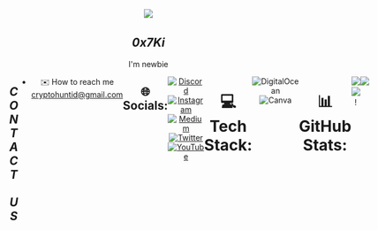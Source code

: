 <div align="center">
<img
  src="photo_2023-04-10_07-42-50.jpg."
  style="display: inline-block; margin: 0 auto; max-width: 300px">
    <h2><i>0x7Ki </i></h2>I'm newbie
<div align="center">
  <div style="display: flex; align-items: flex-start;">
<div align="center">
  <div style="display: flex; align-items: flex-start;">
<div align="center">
  <div style="display: flex; align-items: flex-start;">
  <h2><i>C O N T A C T &nbsp; U S </i></h2>
<p align="left"> 



- ✉️ How to reach me cryptohuntid@gmail.com


## 🌐 Socials:
[![Discord](https://img.shields.io/badge/Discord-%237289DA.svg?logo=discord&logoColor=white)](https://discord.gg/nKJpEkBr) [![Instagram](https://img.shields.io/badge/Instagram-%23E4405F.svg?logo=Instagram&logoColor=white)](https://instagram.com/Ki_rmdhn7) [![Medium](https://img.shields.io/badge/Medium-12100E?logo=medium&logoColor=white)](https://medium.com/@kibasuki1803) [![Twitter](https://img.shields.io/badge/Twitter-%231DA1F2.svg?logo=Twitter&logoColor=white)](https://twitter.com/0x7Ki) [![YouTube](https://img.shields.io/badge/YouTube-%23FF0000.svg?logo=YouTube&logoColor=white)](https://youtube.com/@airdropnewbie2199) 

# 💻 Tech Stack:
![DigitalOcean](https://img.shields.io/badge/DigitalOcean-%230167ff.svg?style=for-the-badge&logo=digitalOcean&logoColor=white) ![Canva](https://img.shields.io/badge/Canva-%2300C4CC.svg?style=for-the-badge&logo=Canva&logoColor=white)
# 📊 GitHub Stats:
![](https://github-readme-stats.vercel.app/api?username=0xKii&theme=dark&hide_border=false&include_all_commits=false&count_private=false)<br/>
![](https://github-readme-streak-stats.herokuapp.com/?user=0xKii&theme=dark&hide_border=false)<br/>
!

<p align="center">
<img src="https://github.com/VishwaGauravIn/VishwaGauravIn/blob/output/github-contribution-grid-snake.svg">
</p>

---
[![](https://visitcount.itsvg.in/api?id=0xKii&icon=0&color=0)](https://visitcount.itsvg.in)

<!-- Proudly created with GPRM ( https://gprm.itsvg.in ) -->
